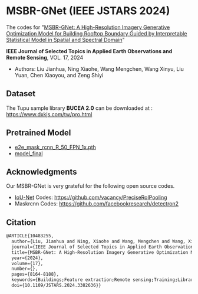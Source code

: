 # MSBR-GNet (IEEE JSTARS 2024)
 The codes for "[MSBR-GNet: A High-Resolution Imagery Generative Optimization Model for Building Rooftop Boundary Guided by Interpretable Statistical Model in Spatial and Spectral Domain](https://ieeexplore.ieee.org/document/10483255)"
 
 **IEEE Journal of Selected Topics in Applied Earth Observations and Remote Sensing**, VOL. 17, 2024

 - Authors: Liu Jianhua, Ning Xiaohe, Wang Mengchen, Wang Xinyu, Liu Yuan, Chen Xiaoyou, and Zeng Shiyi
 
## Dataset
 The Tupu sample library **BUCEA 2.0** can be downloaded at : https://www.dxkjs.com/tw/pro.html

## Pretrained Model
 - [e2e_mask_rcnn_R_50_FPN_1x.pth](https://github.com/GHLJH/MSBR-GNet/releases/tag/Pretrained-Model/models/e2e_mask_rcnn_R_50_FPN_1x.pth)
 - [model_final](https://github.com/GHLJH/MSBR-GNet/releases/tag/Pretrained-Model/models/model_final.pth)

## Acknowledgments
  Our MSBR-GNet is very grateful for the following open source codes.
  - [IoU-Net](https://arxiv.org/abs/1807.11590) Codes: https://github.com/vacancy/PreciseRoIPooling
  - Maskrcnn Codes: https://github.com/facebookresearch/detectron2

## Citation
```markdown
@ARTICLE{10483255,
  author={Liu, Jianhua and Ning, Xiaohe and Wang, Mengchen and Wang, Xinyu and Liu, Yuan and Chen, Xiaoyou and Zeng, Shiyi},
  journal={IEEE Journal of Selected Topics in Applied Earth Observations and Remote Sensing}, 
  title={MSBR-GNet: A High-Resolution Imagery Generative Optimization Model for Building Rooftop Boundary Guided by Interpretable Statistical Model in Spatial and Spectral Domain}, 
  year={2024},
  volume={17},
  number={},
  pages={8164-8188},
  keywords={Buildings;Feature extraction;Remote sensing;Training;Libraries;Deep learning;Computational modeling;Building rooftops;contour optimization;edge transition zones;generative networks;instance segmentation;interpretability;Tupu theory},
  doi={10.1109/JSTARS.2024.3382636}}

